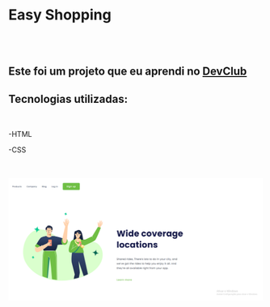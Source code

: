 <h1>Easy Shopping</h1>
<br>
<br>
<h2>Este foi um projeto que eu aprendi no <a href="https://rodolfomori.com.br/devclub">DevClub</a></h2>

<h2>Tecnologias utilizadas:</h2>
<br>
  <p>-HTML</p>
  <p>-CSS</p>
<br>
<br>
<img src="https://github.com/rodrigocassiano0/segundo-projeto-css/blob/master/img/Capturar3.PNG?raw=true">
